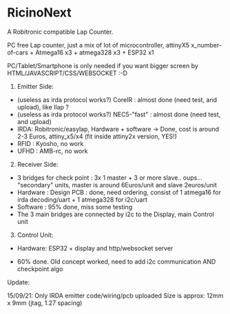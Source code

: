 # RicinoNext
A Robitronic compatible Lap Counter.


PC free Lap counter, just a mix of lot of microcontroller, attinyX5 x_number-of-cars + Atmega16 x3 + atmega328 x3 + ESP32 x1 

PC/Tablet/Smartphone is only needed if you want bigger screen by HTML/JAVASCRIPT/CSS/WEBSOCKET  :-D


1. Emitter Side:
  * (useless as irda protocol works?) CoreIR : almost done (need test, and upload), like Ilap ?
  * (useless as irda protocol works?) NEC5-"fast" : almost done (need test, and upload)
  * IRDA: Robitronic/easylap, Hardware + software -> Done, cost is around 2-3 Euros, attiny_x5/x4 (fit inside attiny2x version, YES!)
  * RFID : Kyosho, no work
  * UFHD : AMB-rc, no work
  

2. Receiver Side:
  * 3 bridges for check point : 3x 1 master + 3 or more slave.. oups... "secondary" units, master is around 6Euros/unit and slave 2euros/unit
  * Hardware : Design PCB : done, need ordering, consist of 1 atmega16 for irda decoding/uart + 1 atmega328 for i2c/uart
  * Software : 95% done, miss some testing
  * The 3 main bridges are connected by i2c to the Display, main Control unit

3. Control Unit:
  * Hardware: ESP32 + display and http/websocket server

  * 60% done. Old concept worked, need to add i2c communication AND checkpoint algo



Update:
 
15/09/21: Only IRDA emitter code/wiring/pcb uploaded
          Size is approx: 12mm x 9mm (jtag, 1.27 spacing)

